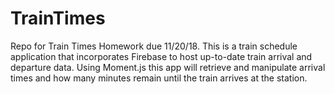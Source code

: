 # TrainTimes
Repo for Train Times Homework due 11/20/18.
This is a train schedule application that incorporates Firebase to host up-to-date train arrival and departure data. Using Moment.js this app will retrieve and manipulate arrival times and how many minutes remain until the train arrives at the station.
